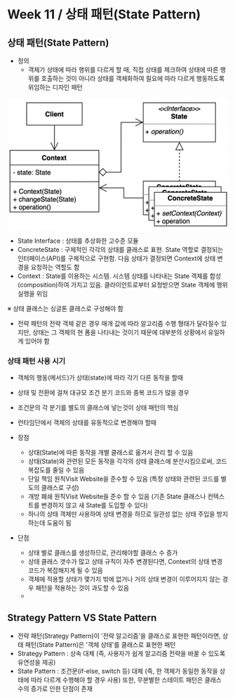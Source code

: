 # Week 11 / 상태 패턴(State Pattern)

## 상태 패턴(State Pattern)
- 정의
  - 객체가 상태에 따라 행위를 다르게 할 때, 직접 상태를 체크하여 상태에 따른 행위를 호출하는 것이 아니라 상태를 객체화하여 필요에 따라 다르게 행동하도록 위임하는 디자인 패턴
  
![01](https://github.com/canyuo/canyuo.github.io/blob/main/week11_image1.png)
- State Interface : 상태를 추상화한 고수준 모듈
- ConcreteState : 구체적인 각각의 상태를 클래스로 표현. State 역할로 결정되는 인터페이스(API)를 구체적으로 구현함. 다음 상태가 결정되면 Context에 상태 변경을 요청하는 역할도 함
- Context : State를 이용하는 시스템. 시스템 상태를 나타내는 State 객체를 합성(composition)하여 가지고 있음. 클라이언트로부터 요청받으면 State 객체에 행위 실행을 위임

※ 상태 클래스는 싱글톤 클래스로 구성해야 함
- 전략 패턴의 전략 객체 같은 경우 매개 값에 따라 알고리즘 수행 형태가 달라질수 있지만, 상태는 그 객체의 현 폼을 나타내는 것이기 때문에 대부분의 상황에서 유일하게 있어야 함

### 상태 패턴 사용 시기
- 객체의 행동(메서드)가 상태(state)에 따라 각기 다른 동작을 할때
- 상태 및 전환에 걸쳐 대규모 조건 분기 코드와 중복 코드가 많을 경우
- 조건문의 각 분기를 별도의 클래스에 넣는것이 상태 패턴의 핵심
- 런타임단에서 객체의 상태를 유동적으로 변경해야 할때
 
- 장점
  - 상태(State)에 따른 동작을 개별 클래스로 옮겨서 관리 할 수 있음
  - 상태(State)와 관련된 모든 동작을 각각의 상태 클래스에 분산시킴으로써, 코드 복잡도를 줄일 수 있음
  - 단일 책임 원칙Visit Website을 준수할 수 있음 (특정 상태와 관련된 코드를 별도의 클래스로 구성)
  - 개방 폐쇄 원칙Visit Website을 준수 할 수 있음 (기존 State 클래스나 컨텍스트를 변경하지 않고 새 State를 도입할 수 있다)
  - 하나의 상태 객체만 사용하여 상태 변경을 하므로 일관성 없는 상태 주입을 방지하는데 도움이 됨
- 단점
  - 상태 별로 클래스를 생성하므로, 관리해야할 클래스 수 증가
  - 상태 클래스 갯수가 많고 상태 규칙이 자주 변경된다면, Context의 상태 변경 코드가 복잡해지게 될 수 있음
  - 객체에 적용할 상태가 몇가지 밖에 없거나 거의 상태 변경이 이루어지지 않는 경우 패턴을 적용하는 것이 과도할 수 있음
  - 
## Strategy Pattern VS State Pattern
- 전략 패턴(Strategy Pattern)이 '전략 알고리즘'을 클래스로 표현한 패턴이라면, 상태 패턴(State Pattern)은 '객체 상태'를 클래스로 표현한 패턴
- Strategy Pattern : 상속 대체 (즉, 사용자가 쉽게 알고리즘 전략을 바꿀 수 있도록 유연성을 제공)
- State Pattern : 조건문(if-else, switch 등) 대체 (즉, 한 객체가 동일한 동작을 상태에 따라 다르게 수행해야 할 경우 사용) 또한, 무분별한 스테이트 패턴은 클래스 수의 증가로 인한 단점이 존재

```cpp
```
